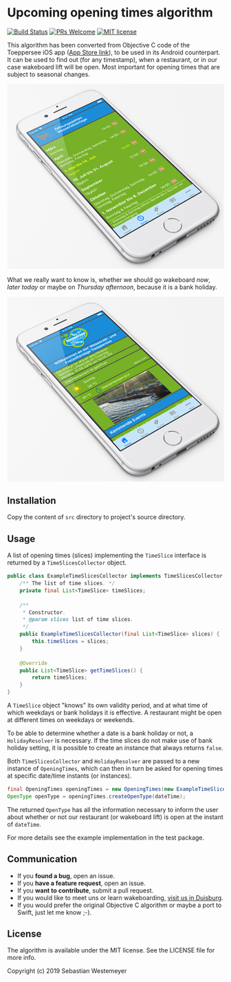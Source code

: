 # Upcoming opening times algorithm
[![Build Status](https://travis-ci.org/swesteme/opening-times-algorithm-java.svg?branch=master)](https://travis-ci.org/swesteme/opening-times-algorithm-java)
[![PRs Welcome](https://img.shields.io/badge/PRs-welcome-brightgreen.svg?style=flat-square)](http://makeapullrequest.com)
[![MIT license](https://img.shields.io/badge/License-MIT-blue.svg)](https://lbesson.mit-license.org/)

This algorithm has been converted from Objective C code of the Toeppersee iOS app ([App Store link](https://itunes.apple.com/de/app/toeppersee/id793480458?mt=8)), to be used in its Android counterpart. It can be used to find out (for any timestamp), when a restaurant,  or in our case wakeboard lift will be open. Most important for opening times that are subject to seasonal changes.

![Season](https://github.com/swesteme/opening-times-algorithm-java/raw/development/Documentation/season.png)

What we really want to know is, whether we should go wakeboard _now_, _later today_ or maybe on _Thursday afternoon_, because it is a bank holiday.

![Season](https://github.com/swesteme/opening-times-algorithm-java/raw/development/Documentation/home.png)

## Installation
Copy the content of `src` directory to project's source directory.

## Usage
A list of opening times (slices) implementing the `TimeSlice` interface is returned by a `TimeSlicesCollector` object.

```java
public class ExampleTimeSlicesCollector implements TimeSlicesCollector {
	/** The list of time slices. */
	private final List<TimeSlice> timeSlices;

	/**
	 * Constructor.
	 * @param slices list of time slices.
	 */
	public ExampleTimeSlicesCollector(final List<TimeSlice> slices) {
		this.timeSlices = slices;
	}

	@Override
	public List<TimeSlice> getTimeSlices() {
		return timeSlices;
	}
}
```

A `TimeSlice` object "knows" its own validity period, and at what time of which weekdays or bank holidays it is effective. A restaurant might be open at different times on weekdays or weekends.

To be able to determine whether a date is a bank holiday or not, a `HolidayResolver` is necessary. If the time slices do not make use of bank holiday setting, it is possible to create an instance that always returns `false`.

Both `TimeSlicesCollector` and `HolidayResolver` are passed to a new instance of `OpeningTimes`, which can then in turn be asked for opening times at specific date/time instants (or instances).

```java
final OpeningTimes openingTimes = new OpeningTimes(new ExampleTimeSlicesCollector(list), holidays);
OpenType openType = openingTimes.createOpenType(dateTime);
```
The returned `OpenType` has all the information necessary to inform the user about whether or not our restaurant (or wakeboard lift) is open at the instant of `dateTime`.

For more details see the example implementation in the test package.

## Communication
- If you **found a bug**, open an issue.
- If you **have a feature request**, open an issue.
- If you **want to contribute**, submit a pull request.
- If you would like to meet uns or learn wakeboarding, [visit us in Duisburg](https://www.toeppersee.de).
- If you would prefer the original Objective C algorithm or maybe a port to Swift, just let me know ;-).

## License
The algorithm is available under the MIT license. See the LICENSE file for more info.

Copyright (c) 2019 Sebastian Westemeyer